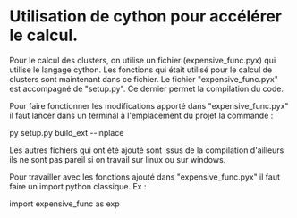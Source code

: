 # Utilisation de cython pour accélérer le calcul.

Pour le calcul des clusters, on utilise un fichier (expensive_func.pyx) qui utilise le langage cython.
Les fonctions qui était utilisé pour le calcul de clusters sont maintenant dans ce fichier.
Le fichier "expensive_func.pyx" est accompagné de "setup.py". Ce dernier permet la compilation du code.

Pour faire fonctionner les modifications apporté dans "expensive_func.pyx" il faut lancer dans un terminal à l'emplacement du projet la commande :

py setup.py build_ext --inplace

Les autres fichiers qui ont été ajouté sont issus de la compilation d'ailleurs ils ne sont pas pareil si on travail sur linux ou sur windows.

Pour travailler avec les fonctions ajouté dans "expensive_func.pyx" il faut faire un import python classique. Ex :

import expensive_func as exp
